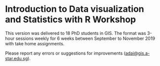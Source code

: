 # Introduction to Data visualization and Statistics with R Workshop 

This version was delivered to 18 PhD students in GIS. The format was 3-hour sessions weekly for 6 weeks between September to November 2019 with take home assignments.

Please report any errors or suggestions for improvements (adai@gis.a-star.edu.sg).
